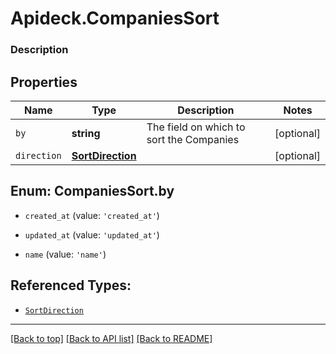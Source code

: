 # Apideck.CompaniesSort

### Description

## Properties
Name | Type | Description | Notes
------------ | ------------- | ------------- | -------------
`by` | **string** | The field on which to sort the Companies | [optional] 
`direction` | [**SortDirection**](SortDirection.md) |  | [optional] 





<a name="CompaniesSortBy"></a>
## Enum: CompaniesSort.by


* `created_at` (value: `'created_at'`)

* `updated_at` (value: `'updated_at'`)

* `name` (value: `'name'`)




## Referenced Types:

* [`SortDirection`](SortDirection.md)

---

[[Back to top]](#) [[Back to API list]](../../../../README.md#documentation-for-api-endpoints) [[Back to README]](../../../../README.md)


